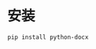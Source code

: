 <!--
 * @Author: wjn
 * @Date: 2020-03-12 16:45:12
 * @LastEditors: wjn
 * @LastEditTime: 2020-03-12 16:46:01
 -->

# 安装

    pip install python-docx